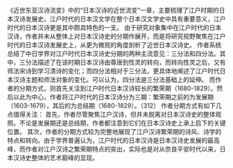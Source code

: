 《近世东亚汉诗流变》中的“日本汉诗的近世流变”一章，主要梳理了江户时期的日本汉诗发展史。江户时代的日本汉文学在整个日本汉文学史中具有重要意义，江户时代的日本汉诗更是其中颇具特色的一支。
由于研究对象集中在江户时代的日本汉诗，作者并未从整体上对日本汉诗史的分期作展开，而是将研究视野聚焦在江户时代的日本汉诗发展史上，从更为微观的角度剖析了近世日本汉诗史。
作者系统总结了中日学界对江户时代日本汉诗史分期的两种主流意见：三分法和四分法。其中，三分法描述了在该时期日本汉诗由尊唐到性灵的转向，而转向性灵之后，又有师法宋诗到学习清诗的变化；而四分法相对于三分法，更具体地阐述了江户时代日本汉诗主题和师法对象的变化。可以认为，四分法是三分法基础上的延伸。
而作者的分期方式，则首先关注到江户时代日本汉诗较长的繁荣期（1680-1829）。然后以此为中心，作者将江户时代的日本汉诗分为三期：繁荣期之前的为发展期（1603-1679），其后的为总结期（1680-1829）。（312）
作者分期方式有如下几点值得关注：
首先，作者尽管聚焦江户汉诗，但并未脱离对日本汉诗史的整体观照。不论是发展期还是总结期，作者都注意到它们在日本汉诗史上承上启下的关键位置。
其次，作者的分期方式较为完整地展现了江户汉诗繁荣期的诗风、诗学的特点和转向。由于学界普遍认为，江户时代的日本汉诗是日本汉诗史发展的最高峰，而作者对江户汉诗之繁荣期特点的突出，实际也是对从奈良平安时代以来，日本汉诗史整体的艺术巅峰的显现。